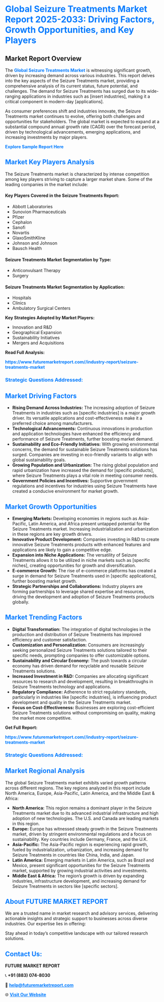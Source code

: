 <h1 style="color: #007BFF;">Global Seizure Treatments Market Report 2025-2033: Driving Factors, Growth Opportunities, and Key Players</h1>

<section id="overview">
<h2>Market Report Overview</h2>
<p>The <a href="https://www.futuremarketreport.com//industry-report/seizure-treatments-market" style="color: #007BFF; text-decoration: none;"><strong>Global Seizure Treatments Market</strong></a> is witnessing significant growth, driven by increasing demand across various industries. This report delves into the key aspects of the Seizure Treatments market, providing a comprehensive analysis of its current status, future potential, and challenges. The demand for Seizure Treatments has surged due to its wide-ranging applications in industries such as [insert industries], making it a critical component in modern-day [applications].</p>
<p>As consumer preferences shift and industries innovate, the Seizure Treatments market continues to evolve, offering both challenges and opportunities for stakeholders. The global market is expected to expand at a substantial compound annual growth rate (CAGR) over the forecast period, driven by technological advancements, emerging applications, and increasing investments by major players.</p>
</section>

<section id="overview">
<p><a href="https://www.futuremarketreport.com//request-sample/reportId=77296" style="color: #007BFF; text-decoration: none;"><strong>Explore Sample Report Here</strong></a></p>
</section>

<section id="key-players">
<h2 style="color: #007BFF;">Market Key Players Analysis</h2>
<p>The Seizure Treatments market is characterized by intense competition among key players striving to capture a larger market share. Some of the leading companies in the market include:</p>
<h4>Key Players Covered in the Seizure Treatments Report:</h4>
<ul><li>Abbott Laboratories</li><li>Sunovion Pharmaceuticals</li><li>Pfizer</li><li>Cephalon</li><li>Sanofi</li><li>Novartis</li><li>GlaxoSmithKline</li><li>Johnson and Johnson</li><li>Bausch Health</li></ul>
<h4>Seizure Treatments Market Segmentation by Type:</h4>
<ul><li>Anticonvulsant Therapy</li><li>Surgery</li></ul>

<h4>Seizure Treatments Market Segmentation by Application:</h4>
<ul><li>Hospitals</li><li>Clinics</li><li>Ambulatory Surgical Centers</li></ul>
<p><strong>Key Strategies Adopted by Market Players:</strong></p>
<ul>
<li>Innovation and R&D</li>
<li>Geographical Expansion</li>
<li>Sustainability Initiatives</li>
<li>Mergers and Acquisitions</li>
</ul>
</section>

<section>
<p><strong>Read Full Analysis: </strong></p><a href="https://www.futuremarketreport.com//industry-report/seizure-treatments-market" style="color: #007BFF; text-decoration: none;"><strong>https://www.futuremarketreport.com//industry-report/seizure-treatments-market</strong></a>
<h3 style="color: #007BFF;">Strategic Questions Addressed:</h3>
</section>

<section id="driving-factors">
<h2 style="color: #007BFF;">Market Driving Factors</h2>
<ul>
<li><strong>Rising Demand Across Industries:</strong> The increasing adoption of Seizure Treatments in industries such as [specific industries] is a major growth driver. Its versatile applications and cost-effectiveness make it a preferred choice among manufacturers.</li>
<li><strong>Technological Advancements:</strong> Continuous innovations in production and application technologies have enhanced the efficiency and performance of Seizure Treatments, further boosting market demand.</li>
<li><strong>Sustainability and Eco-Friendly Initiatives:</strong> With growing environmental concerns, the demand for sustainable Seizure Treatments solutions has surged. Companies are investing in eco-friendly variants to align with global sustainability goals.</li>
<li><strong>Growing Population and Urbanization:</strong> The rising global population and rapid urbanization have increased the demand for [specific products], where Seizure Treatments plays a vital role in meeting consumer needs.</li>
<li><strong>Government Policies and Incentives:</strong> Supportive government regulations and incentives for industries using Seizure Treatments have created a conducive environment for market growth.</li>
</ul>
</section>

<section id="growth-opportunities">
<h2 style="color: #007BFF;">Market Growth Opportunities</h2>
<ul>
<li><strong>Emerging Markets:</strong> Developing economies in regions such as Asia-Pacific, Latin America, and Africa present untapped potential for the Seizure Treatments market. Increasing industrialization and urbanization in these regions are key growth drivers.</li>
<li><strong>Innovative Product Development:</strong> Companies investing in R&D to create innovative Seizure Treatments products with enhanced features and applications are likely to gain a competitive edge.</li>
<li><strong>Expansion into Niche Applications:</strong> The versatility of Seizure Treatments allows it to be utilized in niche markets such as [specific niches], creating opportunities for growth and diversification.</li>
<li><strong>E-commerce Growth:</strong> The rise of e-commerce platforms has created a surge in demand for Seizure Treatments used in [specific applications], further boosting market growth.</li>
<li><strong>Strategic Partnerships and Collaborations:</strong> Industry players are forming partnerships to leverage shared expertise and resources, driving the development and adoption of Seizure Treatments products globally.</li>
</ul>
</section>

<section id="trending-factors">
<h2 style="color: #007BFF;">Market Trending Factors</h2>
<ul>
<li><strong>Digital Transformation:</strong> The integration of digital technologies in the production and distribution of Seizure Treatments has improved efficiency and customer satisfaction.</li>
<li><strong>Customization and Personalization:</strong> Consumers are increasingly seeking personalized Seizure Treatments solutions tailored to their specific needs, prompting companies to offer customizable options.</li>
<li><strong>Sustainability and Circular Economy:</strong> The push towards a circular economy has driven demand for recyclable and reusable Seizure Treatments solutions.</li>
<li><strong>Increased Investment in R&D:</strong> Companies are allocating significant resources to research and development, resulting in breakthroughs in Seizure Treatments technology and applications.</li>
<li><strong>Regulatory Compliance:</strong> Adherence to strict regulatory standards, particularly in industries like [specific industries], is influencing product development and quality in the Seizure Treatments market.</li>
<li><strong>Focus on Cost-Effectiveness:</strong> Businesses are exploring cost-efficient Seizure Treatments solutions without compromising on quality, making the market more competitive.</li>
</ul>
</section>

<section>
<p><strong>Get Full Report: </strong></p><a href="https://www.futuremarketreport.com//industry-report/seizure-treatments-market" style="color: #007BFF; text-decoration: none;"><strong>https://www.futuremarketreport.com//industry-report/seizure-treatments-market</strong></a>
<h3 style="color: #007BFF;">Strategic Questions Addressed:</h3>
</section>


<section id="regional-analysis">
<h2 style="color: #007BFF;">Market Regional Analysis</h2>
<p>The global Seizure Treatments market exhibits varied growth patterns across different regions. The key regions analyzed in this report include North America, Europe, Asia-Pacific, Latin America, and the Middle East & Africa:</p>
<ul>
<li><strong>North America:</strong> This region remains a dominant player in the Seizure Treatments market due to its advanced industrial infrastructure and high adoption of new technologies. The U.S. and Canada are leading markets in this region.</li>
<li><strong>Europe:</strong> Europe has witnessed steady growth in the Seizure Treatments market, driven by stringent environmental regulations and a focus on sustainability. Key countries include Germany, France, and the U.K.</li>
<li><strong>Asia-Pacific:</strong> The Asia-Pacific region is experiencing rapid growth, fueled by industrialization, urbanization, and increasing demand for Seizure Treatments in countries like China, India, and Japan.</li>
<li><strong>Latin America:</strong> Emerging markets in Latin America, such as Brazil and Mexico, present significant opportunities for the Seizure Treatments market, supported by growing industrial activities and investments.</li>
<li><strong>Middle East & Africa:</strong> The region’s growth is driven by expanding industries, infrastructure development, and increasing demand for Seizure Treatments in sectors like [specific sectors].</li>
</ul>
</section>

<footer>
<h2 style="color: #007BFF;">About FUTURE MARKET REPORT</h2>
<p>We are a trusted name in market research and advisory services, delivering actionable insights and strategic support to businesses across diverse industries. Our expertise lies in offering:</p>

<p>Stay ahead in today’s competitive landscape with our tailored research solutions.</p>

<h2 style="color: #007BFF;">Contact Us:</h2>
<p><strong>FUTURE MARKET REPORT</strong></p>
<p>📞 <strong>+91 (883) 074-8030</strong></p>
<p>📧 <strong><a href="mailto:help@futuremarketreport.com" style="color: #007BFF;">help@futuremarketreport.com</a></strong></p>
<p>🌐 <strong><a href="https://www.futuremarketreport.com/" style="color: #007BFF;">Visit Our Website</a></strong></p>
</footer>